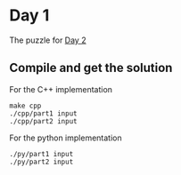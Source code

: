 # Day 1

The puzzle for [Day 2](https://adventofcode.com/2020/day/2)

## Compile and get the solution

For the C++ implementation
```
make cpp
./cpp/part1 input
./cpp/part2 input
```

For the python implementation
```
./py/part1 input
./py/part2 input
```
